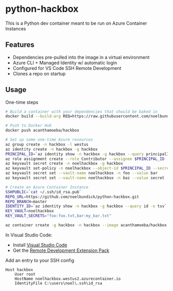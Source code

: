 # python-hackbox

This is a Python dev container meant to be run on Azure Container Instances

## Features

* Dependencies pre-pulled into the image in a virtual environment
* Azure CLI + Managed Identity w/ automatic login
* Configured for VS Code SSH Remote Development
* Clones a repo on startup

## Usage

One-time steps

```bash
# Build a container with your dependencies that should be baked in
docker build --build-arg REQ=https://raw.githubusercontent.com/noelbundick/python-hackbox/master/requirements.txt

# Push to Docker Hub
docker push acanthamoeba/hackbox

# Set up some one-time Azure resources
az group create -n hackbox -l westus
az identity create -n hackbox -g hackbox
PRINCIPAL_ID=`az identity show -n hackbox -g hackbox --query principalId -o tsv`
az role assignment create --role Contributor --assignee $PRINCIPAL_ID
az keyvault secret create -n noelhackbox -g hackbox
az keyvault set-policy -n noelhackbox --object-id $PRINCIPAL_ID --secret-permissions 'get'
az keyvault secret set --vault-name noelhackbox -n foo --value bar
az keyvault secret set --vault-name noelhackbox -n baz --value secret

# Create an Azure Container Instance
SSHPUBLIC=`cat ~/.ssh/id_rsa.pub`
REPO_URL=https://github.com/noelbundick/python-hackbox.git
REPO_BRANCH=master
IDENTITY_ID=`az identity show -n hackbox -g hackbox --query id -o tsv`
KEY_VAULT=noelhackbox
KEY_VAULT_SECRETS="foo:foo.txt,bar:my_bar.txt"

az container create -g hackbox -n hackbox --image acanthamoeba/hackbox:latest -e "REPO_URL=$REPO_URL" "REPO_BRANCH=$REPO_BRANCH" "SSH_PUBLIC_KEY=$SSHPUBLIC" "KEY_VAULT=$KEY_VAULT" "KEY_VAULT_SECRETS=$KEY_VAULT_SECRETS" --ports 22 --dns-name-label noelhackbox --cpu 2 --memory 2 --assign-identity $IDENTITY_ID
```

In Visual Studio Code:

* Install [Visual Studio Code](https://code.visualstudio.com)
* Get the [Remote Development Extension Pack](https://marketplace.visualstudio.com/items?itemName=ms-vscode-remote.vscode-remote-extensionpack)

Add an entry to your SSH config

```
Host hackbox
    User root
    HostName noelhackbox.westus2.azurecontainer.io
    IdentityFile C:\users\noel\.ssh\id_rsa
```
